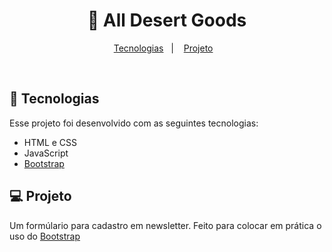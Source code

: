 <h1 align="center"> 🌵 All Desert Goods </h1>

<p align="center">
  <a href="#-tecnologias">Tecnologias</a>&nbsp;&nbsp;&nbsp;|&nbsp;&nbsp;&nbsp;
  <a href="#-projeto">Projeto</a>&nbsp;&nbsp;&nbsp;
</p>

<br>

<!-- <p align="center">
  <img alt="preview" src=".github/preview.png" width="100%">
</p> -->

## 🚀 Tecnologias

Esse projeto foi desenvolvido com as seguintes tecnologias:

- HTML e CSS
- JavaScript
- [Bootstrap](https://getbootstrap.com/)

## 💻 Projeto

Um formúlario para cadastro em newsletter. Feito para colocar em prática o uso do [Bootstrap](https://getbootstrap.com/)
